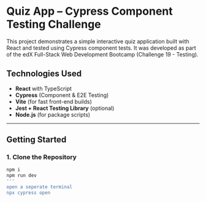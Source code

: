 # Quiz App – Cypress Component Testing Challenge

This project demonstrates a simple interactive quiz application built with React and tested using Cypress component tests. It was developed as part of the edX Full-Stack Web Development Bootcamp (Challenge 19 - Testing).

## Technologies Used

- **React** with TypeScript
- **Cypress** (Component & E2E Testing)
- **Vite** (for fast front-end builds)
- **Jest + React Testing Library** (optional)
- **Node.js** (for package scripts)

---

##  Getting Started

### 1. Clone the Repository

```bash
npm i
npm run dev
'''
open a seperate terminal
npx cypress open
